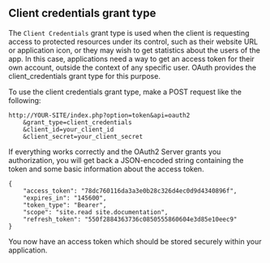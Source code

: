 ## Client credentials grant type

The `Client Credentials` grant type is used when the client is requesting access to protected resources under its control,
such as their website URL or application icon, or they may wish to get statistics about the users of the app.
In this case, applications need a way to get an access token for their own account, outside the context of any specific user.
OAuth provides the client_credentials grant type for this purpose.

To use the client credentials grant type, make a POST request like the following:

```
http://YOUR-SITE/index.php?option=token&api=oauth2
    &grant_type=client_credentials
    &client_id=your_client_id
    &client_secret=your_client_secret
```

If everything works correctly and the OAuth2 Server grants you authorization,
you will get back a JSON-encoded string containing the token and some basic information about the access token.

```
{
    "access_token": "78dc760116da3a3e0b28c326d4ec0d9d4340896f",
    "expires_in": "145600",
    "token_type": "Bearer",
    "scope": "site.read site.documentation",
    "refresh_token": "550f2884363736c0850555860604e3d85e10eec9"
}
```

You now have an access token which should be stored securely within your application.
